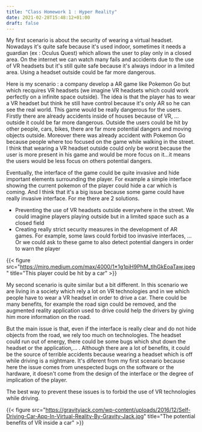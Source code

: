 ```yaml
---
title: "Class Homework 1 : Hyper Reality"
date: 2021-02-28T15:48:12+01:00
draft: false
---
```


My first scenario is about the security of wearing a virtual headset. Nowadays it's quite safe because it's used indoor, sometimes it needs a guardian (ex : Oculus Quest) which allows the user to play only in a closed area. On the internet we can watch many fails and accidents due to the use of VR headsets but it's still quite safe because it's always indoor in a limited area. Using a headset outside could be far more dangerous. 

Here is my scenario : a company develop a AR game like Pokemon Go but which recquires VR headsets (we imagine VR headsets which could work perfectly on a infinite space outside). The idea is that the player has to wear a VR headset but think he still have control because it's only AR so he can see the real world. This game would be really dangerous for the users. Firstly there are already accidents inside of houses because of VR, ... outside it could be far more dangerous. Outside the users could be hit by other people, cars, bikes, there are far more potential dangers and moving objects outside. Moreover there was already accident with Pokemon Go because people where too focused on the game while walking in the street. I think that wearing a VR headset outside could only be worst because the user is more present in his game and would be more focus on it...it means the users would be less focus on others potential dangers. 

Eventually, the interface of the game could be quite invasive and hide important elements surrounding the player. For example a simple interface showing the current pokemon of the player could hide a car which is coming. And I think that it's a big issue because some game could have really invasive interface. For me there are 2 solutions. 
- Preventing the use of VR headsets outside everywhere in the street. We could imagine players playing outside but in a limited space such as a closed field
- Creating really strict security measures in the development of AR games. For example, some laws could forbid too invasive interfaces, ... Or we could ask to these game to also detect potential dangers in order to warn the player

{{< figure src="https://miro.medium.com/max/4000/1*1g1piH9PhM_tIhGkEoaTaw.jpeg" title="This player could be hit by a car" >}}

My second scenario is quite similar but a bit different. In this scenario we are living in a society which rely a lot on VR technologies and in we which people have to wear a VR headset in order to drive a car. There could be many benefits, for example the road sign could be removed, and the augmented reality application used to drive could help the drivers by giving him more information on the road. 

But the main issue is that, even if the interface is really clear and do not hide objects from the road, we rely too much on technologies. The headset could run out of energy, there could be some bugs which shut down the headset or the application,... . Although there are a lot of benefits, it could be the source of terrible accidents because wearing a headset which is off while driving is a nightmare. It's diferent from my first scenario because here the issue comes from unespected bugs on the software or the hardware, it doesn't come from the design of the interface or the degree of implication of the player.

The best way to prevent these issues is to forbid the use of VR technologies while driving.

{{< figure src="https://gravityjack.com/wp-content/uploads/2016/12/Self-Driving-Car-App-In-Virtual-Reality-By-Gravity-Jack.jpg" title="The potential benefits of VR inside a car" >}}